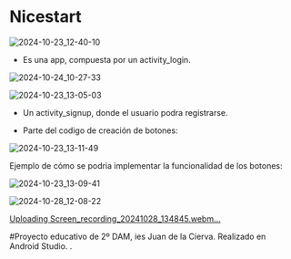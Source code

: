 
# Nicestart

![2024-10-23_12-40-10](https://github.com/user-attachments/assets/657bdf09-4f6b-464f-93ff-306549c09566)

* Es una app, compuesta por un activity_login.

  



![2024-10-24_10-27-33](https://github.com/user-attachments/assets/d771c7e8-89e0-4f12-b7e5-99f9368d5e20)



![2024-10-23_13-05-03](https://github.com/user-attachments/assets/d8b2ee4e-2c07-4098-9f1a-f3ba8a7ec39e)


* Un activity_signup, donde el usuario podra registrarse.
  
  
* Parte del codigo de creación de botones:


 ![2024-10-23_13-11-49](https://github.com/user-attachments/assets/8079e9cc-b126-456b-a8f2-864a02a36cec)

Ejemplo de cómo se podria implementar la funcionalidad de los botones: 

![2024-10-23_13-09-41](https://github.com/user-attachments/assets/96077b96-d029-4a52-bc85-e4a82e2374ec)



![2024-10-28_12-08-22](https://github.com/user-attachments/assets/eb981907-50e9-4d6f-81f3-13c28051ffe0)



[Uploading Screen_recording_20241028_134845.webm…]()




#Proyecto educativo de 2º DAM, ies Juan de la Cierva. Realizado en Android Studio.
.



